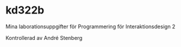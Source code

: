 kd322b
======

Mina laborationsuppgifter för Programmering för Interaktionsdesign 2



Kontrollerad av André Stenberg
